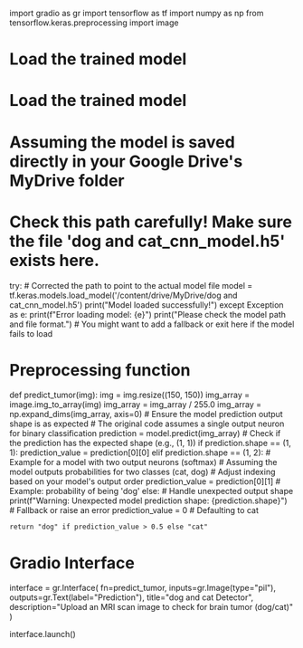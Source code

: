 import gradio as gr
import tensorflow as tf
import numpy as np
from tensorflow.keras.preprocessing import image

# Load the trained model
# Load the trained model
# Assuming the model is saved directly in your Google Drive's MyDrive folder
# Check this path carefully! Make sure the file 'dog and cat_cnn_model.h5' exists here.
try:
    # Corrected the path to point to the actual model file
    model = tf.keras.models.load_model('/content/drive/MyDrive/dog and cat_cnn_model.h5')
    print("Model loaded successfully!")
except Exception as e:
    print(f"Error loading model: {e}")
    print("Please check the model path and file format.")
    # You might want to add a fallback or exit here if the model fails to load

# Preprocessing function
def predict_tumor(img):
    img = img.resize((150, 150))
    img_array = image.img_to_array(img)
    img_array = img_array / 255.0
    img_array = np.expand_dims(img_array, axis=0)
    # Ensure the model prediction output shape is as expected
    # The original code assumes a single output neuron for binary classification
    prediction = model.predict(img_array)
    # Check if the prediction has the expected shape (e.g., (1, 1))
    if prediction.shape == (1, 1):
        prediction_value = prediction[0][0]
    elif prediction.shape == (1, 2): # Example for a model with two output neurons (softmax)
        # Assuming the model outputs probabilities for two classes (cat, dog)
        # Adjust indexing based on your model's output order
        prediction_value = prediction[0][1] # Example: probability of being 'dog'
    else:
        # Handle unexpected output shape
        print(f"Warning: Unexpected model prediction shape: {prediction.shape}")
        # Fallback or raise an error
        prediction_value = 0 # Defaulting to cat

    return "dog" if prediction_value > 0.5 else "cat"

# Gradio Interface
interface = gr.Interface(
    fn=predict_tumor,
    inputs=gr.Image(type="pil"),
    outputs=gr.Text(label="Prediction"),
    title="dog and cat Detector",
    description="Upload an MRI scan image to check for brain tumor (dog/cat)"
)

interface.launch()
